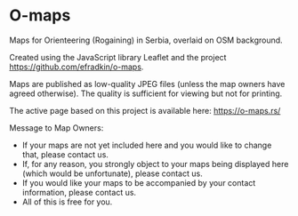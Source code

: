 # O-maps
Maps for Orienteering (Rogaining) in Serbia, overlaid on OSM background.

Created using the JavaScript library Leaflet and the project https://github.com/efradkin/o-maps.

Maps are published as low-quality JPEG files (unless the map owners have agreed otherwise). The quality is sufficient for viewing but not for printing.

The active page based on this project is available here: https://o-maps.rs/

Message to Map Owners:
- If your maps are not yet included here and you would like to change that, please contact us.
- If, for any reason, you strongly object to your maps being displayed here (which would be unfortunate), please contact us.
- If you would like your maps to be accompanied by your contact information, please contact us.
- All of this is free for you.
